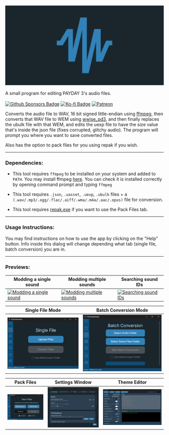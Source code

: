 ![A blue waveform logo on a dark background. It consists of angular blue lines forming several peaks and valleys that create a zigzag pattern similar to an audio waveform or electrical signal.](/wiki/assets/img/PAM-banner-wide.png)

A small program for editing PAYDAY 3's audio files. \
<br />
[![Github Sponsors Badge](https://img.shields.io/badge/Github%20Sponsors-2f3742?style=for-the-badge&logo=github-sponsors&logoColor=c96198)](https://github.com/sponsors/snoozeds) [![Ko-fi Badge](https://img.shields.io/badge/Ko--fi-F16061?style=for-the-badge&logo=ko-fi&logoColor=white)](https://ko-fi.com/snoozeds) [![Patreon](https://img.shields.io/badge/Patreon-F96854?style=for-the-badge&logo=patreon&logoColor=white)](https://patreon.com/snoozeds)

Converts the audio file to WAV, 16 bit signed little-endian using [ffmpeg](https://ffmpeg.org/), then converts that WAV file to WEM using [wwise_pd3](https://github.com/MoolahModding/wwise_pd3), and then finally replaces the ubulk file with that WEM, and edits the uexp file to have the size value that's inside the json file (fixes corrupted, glitchy audio).
The program will prompt you where you want to save converted files.

Also has the option to pack files for you using repak if you wish.

-----

### Dependencies:
- This tool requires `ffmpeg` to be installed on your system and added to `PATH`. 
You may install ffmpeg [here](https://ffmpeg.org/download.html).
You can check it is installed correctly by opening command prompt and typing `ffmpeg`

- This tool requires `.json`, `.uasset`, `.uexp`, `.ubulk` files + a `(.wav/.mp3/.ogg/.flac/.aiff/.wma/.m4a/.aac/.opus)` file for conversion.

- This tool requires [repak.exe](https://github.com/trumank/repak/releases/latest/download/repak_cli-x86_64-pc-windows-msvc.zip) if you want to use the Pack Files tab.

-----

### Usage Instructions:
You may find instructions on how to use the app by clicking on the "Help" button. Info inside this dialog will change depending what tab (single file, batch conversion) you are in.

-----

### Previews:
| Modding a single sound | Modding multiple sounds | Searching sound IDs |
| -------- | -------- | -------- |
|[![Modding a single sound](https://img.youtube.com/vi/wbDB-RdiKRY/maxresdefault.jpg)](https://www.youtube.com/watch?v=wbDB-RdiKRY)  | [![Modding multiple sounds](https://img.youtube.com/vi/36ryInl7q3M/maxresdefault.jpg)](https://www.youtube.com/watch?v=36ryInl7q3M) | [![Searching sound IDs](https://img.youtube.com/vi/Y48aZMiaFXo/maxresdefault.jpg)](https://youtu.be/Y48aZMiaFXo)

| Single File Mode | Batch Conversion Mode |
| ---------------- | --------------------- |
| [![Single File Mode](/wiki/assets/img/single_file.png)](/wiki/assets/img/single_file.png) | [![Batch Conversion Mode](/wiki/assets/img/batch_conversion.png)](/wiki/assets/img/batch_conversion.png) |

| Pack Files | Settings Window | Theme Editor |
| ---------- | --------------- |--------------|
| [![Pack Files](/wiki/assets/img/pack_files.png)](/wiki/assets/img/pack_files.png) | [![Settings Window](/wiki/assets/img/settings.png)](/wiki/assets/img/settings.png) | [![Theme Editor](/wiki/assets/img/theme_editor.png)](/wiki/assets/img/theme_editor.png)

